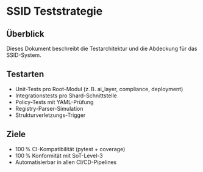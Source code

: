 
# SSID Teststrategie

## Überblick
Dieses Dokument beschreibt die Testarchitektur und die Abdeckung für das SSID-System.

## Testarten
- Unit-Tests pro Root-Modul (z. B. ai_layer, compliance, deployment)
- Integrationstests pro Shard-Schnittstelle
- Policy-Tests mit YAML-Prüfung
- Registry-Parser-Simulation
- Strukturverletzungs-Trigger

## Ziele
- 100 % CI-Kompatibilität (pytest + coverage)
- 100 % Konformität mit SoT-Level-3
- Automatisierbar in allen CI/CD-Pipelines
